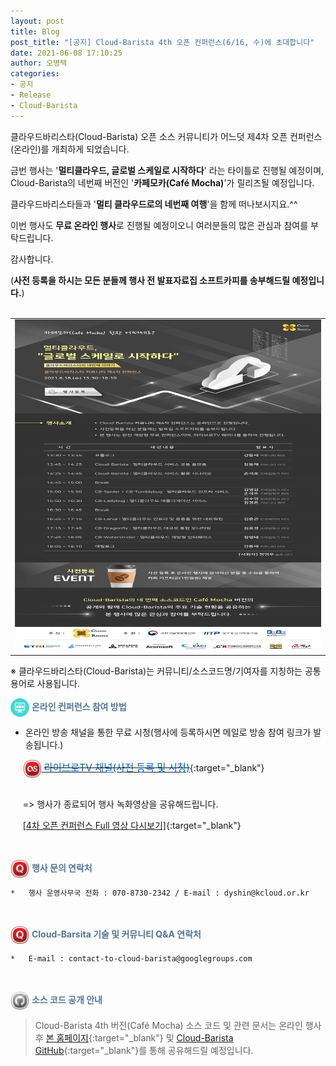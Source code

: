 ```yaml
---
layout: post
title: Blog
post_title: "[공지] Cloud-Barista 4th 오픈 컨퍼런스(6/16, 수)에 초대합니다"
date: 2021-06-08 17:10:25
author: 오병택
categories: 
- 공지
- Release
- Cloud-Barista
---
```


클라우드바리스타(Cloud-Barista) 오픈 소스 커뮤니티가 어느덧 제4차 오픈 컨퍼런스(온라인)를 개최하게 되었습니다.
<BR>

금번 행사는 '**멀티클라우드, 글로벌 스케일로 시작하다**' 라는 타이틀로 진행될 예정이며, Cloud-Barista의 네번째 버전인 '**카페모카(Café Mocha)**'가 릴리즈될 예정입니다.

클라우드바리스타들과 '**멀티 클라우드로의 네번째 여행**'을 함께 떠나보시지요.^^<BR>

이번 행사도 **무료 온라인 행사**로 진행될 예정이오니 여러분들의 많은 관심과 참여를 부탁드립니다.
<BR>
<!--more-->

감사합니다.<BR>

(**사전 등록을 하시는 모든 분들께 행사 전 발표자료집 소프트카피를 송부해드릴 예정입니다.**)<BR>
<BR>

<center>
<table width="760" id="Table_01" border="0" cellspacing="0" cellpadding="0">
	<tbody><tr>
		<td>
			<a href="https://webinaro.co.kr/Event/61" target="_blank"><img width="760" height="533" style="display: block;" alt="" src="/assets/img/blog/4th-conference/edm_v4-edited.jpg" border="0"></a></td>
	</tr>
    </tbody>
</table>
</center>
 ※ 클라우드바리스타(Cloud-Barista)는 커뮤니티/소스코드명/기여자를 지칭하는 공통 용어로 사용됩니다.

<BR>

<span style="color:#557799"><img src="/assets/img/blog/2nd-conference/screen_icon-icons.com_52924.png" width="30" height="30" style="border:0px;vertical-align:middle">
**온라인 컨퍼런스 참여 방법**</span>

-	온라인 방송 채널을 통한 무료 시청(행사에 등록하시면 메일로 방송 참여 링크가 발송됩니다.)

&nbsp;&nbsp;&nbsp;&nbsp;
    [<img src="/assets/img/blog/2nd-conference/Lastfm-Icon_22087.png" width="30" height="30" style="border:0px;vertical-align:middle">
    <del><span style = "font-size:1.1em;  color: #0366CC;"> 라이브로TV 채널(사전 등록 및 시청)</span></del>](https://webinaro.co.kr/Event/61 "라이브로TV 채널"){:target="_blank"}<BR>

  <BR>
   &nbsp;&nbsp;&nbsp;&nbsp; => 행사가 종료되어 행사 녹화영상을 공유해드립니다.<BR>
  
   &nbsp;&nbsp;&nbsp;&nbsp; [[4차 오픈 컨퍼런스 Full 영상 다시보기]](https://youtu.be/1C_E4Isv8AY "4차 오픈 컨퍼러스 다시보기"){:target="_blank"}

<BR>

<span style="color:#557799"><img src="/assets/img/blog/2nd-conference/Quora-Icon_22095.png" width="30" height="30" style="border:0px;vertical-align:middle">
**행사 문의 연락처**</span>
 
    *	행사 운영사무국 전화 : 070-8730-2342 / E-mail : dyshin@kcloud.or.kr

<BR>

<span style="color:#557799"><img src="/assets/img/blog/2nd-conference/Quora-Icon_22095.png" width="30" height="30" style="border:0px;vertical-align:middle">
**Cloud-Barsita 기술 및 커뮤니티 Q&A 연락처**</span>

    *	E-mail : contact-to-cloud-barista@googlegroups.com


<BR>

<span style="color:#557799"><img src="/assets/img/blog/2nd-conference/Github-Icon_22102.png" width="30" height="30" style="border:0px;vertical-align:middle">
**소스 코드 공개 안내**</span>

   > Cloud-Barista 4th 버전(Café Mocha) 소스 코드 및 관련 문서는 온라인 행사 후 [본 홈페이지](https://cloud-barista.github.io/download/ "본 홈페이지 Download page"){:target="_blank"}
    및 [Cloud-Barista GitHub](https://github.com/cloud-barista/cloud-barista "Cloud-Barista GitHub"){:target="_blank"}를 통해 공유해드릴 예정입니다.
